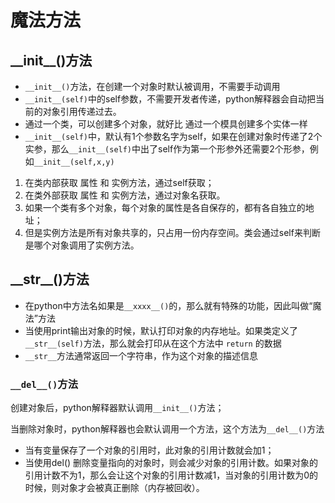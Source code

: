 # 魔法方法

## \_\_init\_\_\(\)方法 <a id="init&#x65B9;&#x6CD5;"></a>

* `__init__()`方法，在创建一个对象时默认被调用，不需要手动调用
* `__init__(self)`中的self参数，不需要开发者传递，python解释器会自动把当前的对象引用传递过去。
* 通过一个类，可以创建多个对象，就好比 通过一个模具创建多个实体一样
* `__init__(self)`中，默认有1个参数名字为self，如果在创建对象时传递了2个实参，那么`__init__(self)`中出了self作为第一个形参外还需要2个形参，例如`__init__(self,x,y)`

1. 在类内部获取 属性 和 实例方法，通过self获取；
2. 在类外部获取 属性 和 实例方法，通过对象名获取。
3. 如果一个类有多个对象，每个对象的属性是各自保存的，都有各自独立的地址；
4. 但是实例方法是所有对象共享的，只占用一份内存空间。类会通过self来判断是哪个对象调用了实例方法。

## \_\_str\_\_\(\)方法 <a id="str&#x65B9;&#x6CD5;"></a>

* 在python中方法名如果是`__xxxx__()`的，那么就有特殊的功能，因此叫做“魔法”方法
* 当使用print输出对象的时候，默认打印对象的内存地址。如果类定义了`__str__(self)`方法，那么就会打印从在这个方法中 `return` 的数据
* `__str__`方法通常返回一个字符串，作为这个对象的描述信息

### `__del__()`方法 <a id="del&#x65B9;&#x6CD5;"></a>

创建对象后，python解释器默认调用`__init__()`方法；

当删除对象时，python解释器也会默认调用一个方法，这个方法为`__del__()`方法

* 当有变量保存了一个对象的引用时，此对象的引用计数就会加1；
* 当使用del\(\) 删除变量指向的对象时，则会减少对象的引用计数。如果对象的引用计数不为1，那么会让这个对象的引用计数减1，当对象的引用计数为0的时候，则对象才会被真正删除（内存被回收）。

